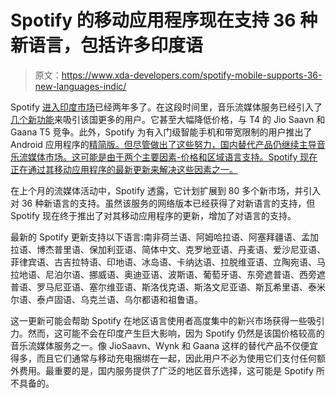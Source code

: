 # Spotify 的移动应用程序现在支持 36 种新语言，包括许多印度语

> 原文：<https://www.xda-developers.com/spotify-mobile-supports-36-new-languages-indic/>

Spotify [进入印度市场](https://www.xda-developers.com/spotify-music-streaming-india/)已经两年多了。在这段时间里，音乐流媒体服务已经引入了[几个新功能](https://www.xda-developers.com/spotify-rolls-out-real-time-lyrics-in-26-markets-including-india/)来吸引该国更多的用户。它甚至大幅降低价格，与 T4 的 Jio Saavn 和 Gaana T5 竞争。此外，Spotify 为有入门级智能手机和带宽限制的用户推出了 Android 应用程序的[精简版。但尽管做出了这些努力，国内替代产品仍继续主导音乐流媒体市场。这可能是由于两个主要因素-价格和区域语言支持。Spotify 现在正在通过其移动应用程序的最新更新来解决这些因素之一。](https://www.xda-developers.com/spotify-lite-android-launched-36-countries/)

在上个月的流媒体活动中，Spotify 透露，它计划扩展到 80 多个新市场，并引入对 36 种新语言的支持。虽然该服务的网络版本已经获得了对新语言的支持，但 Spotify 现在终于推出了对其移动应用程序的更新，增加了对语言的支持。

最新的 Spotify 更新支持以下语言:南非荷兰语、阿姆哈拉语、阿塞拜疆语、孟加拉语、博杰普里语、保加利亚语、简体中文、克罗地亚语、丹麦语、爱沙尼亚语、菲律宾语、古吉拉特语、印地语、冰岛语、卡纳达语、拉脱维亚语、立陶宛语、马拉地语、尼泊尔语、挪威语、奥迪亚语、波斯语、葡萄牙语、东旁遮普语、西旁遮普语、罗马尼亚语、塞尔维亚语、斯洛伐克语、斯洛文尼亚语、斯瓦希里语、泰米尔语、泰卢固语、乌克兰语、乌尔都语和祖鲁语。

这一更新可能会帮助 Spotify 在地区语言使用者高度集中的新兴市场获得一些吸引力。然而，这可能不会在印度产生巨大影响，因为 Spotify 仍然是该国价格较高的音乐流媒体服务之一。像 JioSaavn、Wynk 和 Gaana 这样的替代产品不仅便宜得多，而且它们通常与移动充电捆绑在一起，因此用户不必为使用它们支付任何额外费用。最重要的是，国内服务提供了广泛的地区音乐选择，这可能是 Spotify 所不具备的。